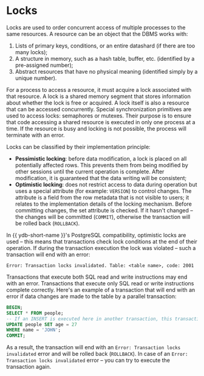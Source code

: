 # Locks

Locks are used to order concurrent access of multiple processes to the same resources. A resource can be an object that the DBMS works with:

1. Lists of primary keys, conditions, or an entire datashard (if there are too many locks);
2. A structure in memory, such as a hash table, buffer, etc. (identified by a pre-assigned number);
3. Abstract resources that have no physical meaning (identified simply by a unique number).

For a process to access a resource, it must acquire a lock associated with that resource. A lock is a shared memory segment that stores information about whether the lock is free or acquired. A lock itself is also a resource that can be accessed concurrently. Special synchronization primitives are used to access locks: semaphores or mutexes. Their purpose is to ensure that code accessing a shared resource is executed in only one process at a time. If the resource is busy and locking is not possible, the process will terminate with an error.

Locks can be classified by their implementation principle:

- **Pessimistic locking**: before data modification, a lock is placed on all potentially affected rows. This prevents them from being modified by other sessions until the current operation is complete. After modification, it is guaranteed that the data writing will be consistent;
- **Optimistic locking**: does not restrict access to data during operation but uses a special attribute (for example: `VERSION`) to control changes. The attribute is a field from the row metadata that is not visible to users; it relates to the implementation details of the locking mechanism. Before committing changes, the set attribute is checked. If it hasn't changed – the changes will be committed (`COMMIT`), otherwise the transaction will be rolled back (`ROLLBACK`).

In {{ ydb-short-name }}'s PostgreSQL compatibility, optimistic locks are used – this means that transactions check lock conditions at the end of their operation. If during the transaction execution the lock was violated – such a transaction will end with an error:

```text
Error: Transaction locks invalidated. Table: <table name>, code: 2001
```

Transactions that execute both SQL read and write instructions may end with an error. Transactions that execute only SQL read or write instructions complete correctly. Here's an example of a transaction that will end with an error if data changes are made to the table by a parallel transaction:

```sql
BEGIN;
SELECT * FROM people;
-- If an INSERT is executed here in another transaction, this transaction will end with an error
UPDATE people SET age = 27
WHERE name = 'JOHN';
COMMIT;
```

As a result, the transaction will end with an `Error: Transaction locks invalidated` error and will be rolled back (`ROLLBACK`). In case of an `Error: Transaction locks invalidated` error – you can try to execute the transaction again.
